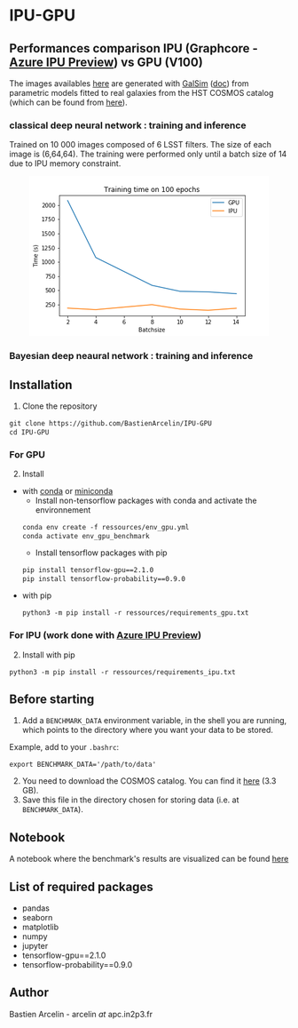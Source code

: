 # IPU-GPU

## Performances comparison IPU (Graphcore - [Azure IPU Preview](https://documents.graphcore.ai/documents/UG20/latest)) vs GPU (V100)
The images availables [here](https://zenodo.org/record/3759206#.X3SAsdbgqjh) are generated with [GalSim](https://github.com/GalSim-developers/GalSim) ([doc](http://galsim-developers.github.io/GalSim/_build/html/index.html)) from parametric models fitted to real galaxies from the HST COSMOS catalog (which can be found from [here](https://github.com/GalSim-developers/GalSim/wiki/RealGalaxy%20Data)).

### classical deep neural network : training and inference
Trained on 10 000 images composed of 6 LSST filters. The size of each image is (6,64,64). The training were performed only until a batch size of 14 due to IPU memory constraint.
<p align="center">
  <img src="/img/training_time.png" title="field_image">
</p>


### Bayesian deep neaural network : training and inference

## Installation
1. Clone the repository
```
git clone https://github.com/BastienArcelin/IPU-GPU
cd IPU-GPU
```

### For GPU
2. Install 
- with [conda](https://www.anaconda.com/products/individual) or [miniconda](https://docs.conda.io/en/latest/miniconda.html)
  - Install non-tensorflow packages with conda and activate the environnement
  ```
  conda env create -f ressources/env_gpu.yml
  conda activate env_gpu_benchmark
  ```
  - Install tensorflow packages with pip
  ```
  pip install tensorflow-gpu==2.1.0
  pip install tensorflow-probability==0.9.0
  ```
- with pip
  ```
  python3 -m pip install -r ressources/requirements_gpu.txt
  ```
  
### For IPU (work done with [Azure IPU Preview](https://documents.graphcore.ai/documents/UG20/latest)) 
2. Install with pip
  ```
  python3 -m pip install -r ressources/requirements_ipu.txt
  ```

## Before starting
1. Add a ```BENCHMARK_DATA``` environment variable, in the shell you are running, which points to the directory where you want your data to be stored.

Example, add to your ```.bashrc```:

```
export BENCHMARK_DATA='/path/to/data'
```

2. You need to download the COSMOS catalog. You can find it [here](https://zenodo.org/record/3759206#.X3SAsdbgqjh) (3.3 GB).
3. Save this file in the directory chosen for storing data (i.e. at ```BENCHMARK_DATA```).


## Notebook
A notebook where the benchmark's results are visualized can be found [here](https://github.com/BastienArcelin/IPU-GPU/tree/master/notebooks)

## List of required packages
- pandas
- seaborn
- matplotlib
- numpy
- jupyter
- tensorflow-gpu==2.1.0
- tensorflow-probability==0.9.0

## Author
Bastien Arcelin - arcelin *at* apc.in2p3.fr

